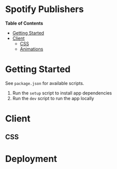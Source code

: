 # Spotify Publishers

**Table of Contents**

- [Getting Started](#getting-started)
- [Client](#client)
  - [CSS](#css)
  - [Animations](#animations)

# Getting Started
See `package.json` for available scripts. 

1. Run the `setup` script to install app dependencies
1. Run the `dev` script to run the app locally

# Client

## CSS



# Deployment